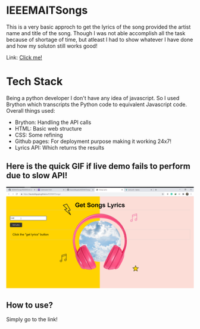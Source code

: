 # IEEEMAITSongs

This is a very basic approch to get the lyrics of the song provided the artist name and title of the song. Though I was not able accomplish all the task because of shortage of time, but atleast I had to show whatever I have done and how my soluton still works good!

Link: [Click me!](https://kaustubhgupta.github.io/IEEEMAITSongs/)

# Tech Stack
Being a python developer I don't have any idea of javascript. So I used Brython which transcripts the Python code to equivalent Javascript code. Overall things used:
- Brython: Handling the API calls 
- HTML: Basic web structure
- CSS: Some refining
- Github pages: For deployment purpose making it working 24x7!
- Lyrics API: Which returns the results

## Here is the quick GIF if live demo fails to perform due to slow API!
![preview](./preview.gif)

## How to use?
Simply go to the link!
